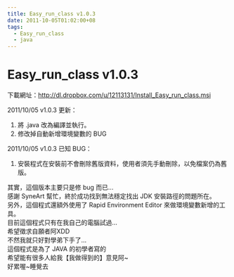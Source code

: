 ```yaml
---
title: Easy_run_class v1.0.3
date: 2011-10-05T01:02:00+08
tags:
  - Easy_run_class
  - java
---
```

# Easy_run_class v1.0.3

下載網址：<http://dl.dropbox.com/u/12113131/Install_Easy_run_class.msi>

2011/10/05 v1.0.3 更新：

1. 將 .java 改為編譯並執行。
2. 修改掉自動新增環境變數的 BUG

2011/10/05 v1.0.3 已知 BUG：

1. 安裝程式在安裝前不會刪除舊版資料，使用者須先手動刪除，以免檔案仍為舊版。

其實，這個版本主要只是修 bug 而已...  
感謝 SyneArt 幫忙，終於成功找到無法穩定找出 JDK 安裝路徑的問題所在。  
另外，這個程式還額外使用了 Rapid Environment Editor 來做環境變數新增的工具。  
目前這個程式只有在我自己的電腦試過...  
希望徵求自願者阿XDD  
不然我就只好對學弟下手了...  
這個程式是為了 JAVA 的初學者寫的  
希望能有很多人給我【我做得到的】意見阿~  
好累喔~睡覺去
